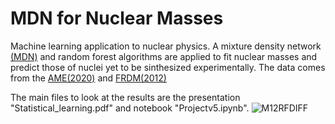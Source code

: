 # MDN for Nuclear Masses

Machine learning application to nuclear physics. A mixture density network [(MDN)](https://github.com/tonyduan/mixture-density-network) and random forest algorithms are applied to fit nuclear masses and predict those of nuclei yet to be sinthesized experimentally. The data comes from the [AME(2020)](https://www-nds.iaea.org/amdc/ame2020/mass_1.mas20.txt) and [FRDM(2012)](https://t2.lanl.gov/nis/molleretal/publications/ADNDT-FRDM2012.html)

The main files to look at the results are the presentation "Statistical_learning.pdf" and notebook "Projectv5.ipynb".
![M12RFDIFF](https://github.com/arestrepogiraldo2200/MDN-for-Nuclear-Masses/assets/41751049/18b7788f-7bed-4fb4-a4b9-496b56e01863)
